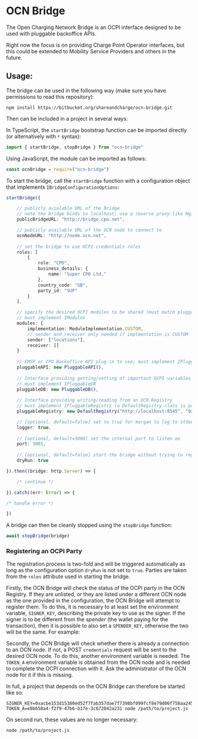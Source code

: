 # OCN Bridge

The Open Charging Network Bridge is an OCPI interface designed to be used with pluggable backoffice APIs.

Right now the focus is on providing Charge Point Operator interfaces, but this could be extended to Mobility Service Providers and others in the future.

## Usage:

The bridge can be used in the following way (make sure you have permissions to read this repository):

```
npm install https://bitbucket.org/shareandcharge/ocn-bridge.git
```

Then can be included in a project in several ways:

In TypeScript, the `startBridge` bootstrap function can be imported directly (or alternatively with `*` syntax):

```ts
import { startBridge, stopBridge } from "ocn-bridge"
```

Using JavaScript, the module can be imported as follows:

```js
const ocnBridge = require("ocn-bridge")
```

To start the bridge, call the `startBridge` function with a configuration object that implements `IBridgeConfigurationOptions`:

```ts
startBridge({

    // publicly avialable URL of the Bridge 
    // note the bridge binds to localhost; use a reverse proxy like Nginx with SSL
    publicBridgeURL: "http://bridge.cpo.net",

    // publicly available URL of the OCN node to connect to                               
    ocnNodeURL: "http://node.ocn.net",          
    
    // set the bridge to use OCPI credentials roles
    roles: [                                  
        {
            role: "CPO",
            business_details: {
                name: "Super CPO Ltd."
            },
            country_code: "GB",
            party_id: "SUP"
        }
    ],

    // specify the desired OCPI modules to be shared (must match pluggableAPI below)
    // must implement IModules
    modules: {
        implementation: ModuleImplementation.CUSTOM,
        // sender and receiver only needed if implmentation is CUSTOM
        sender: ["locations"],
        receiver: []
    }
    
    // EMSP or CPO Backoffice API plug-in to use; must implement IPluggableAPI
    pluggableAPI: new PluggableAPI(),          
    
    // Interface providing getting/setting of important OCPI variables (token auth, endpoints, etc.)
    // must implement IPluggableDB
    pluggableDB: new PluggableDB(),
    
    // Interface providing writing/reading from an OCN Registry
    // must implement IPluggableRegistry (a DefaultRegistry class is provided in this case)
    pluggableRegistry: new DefaultRegistry("http://localhost:8545", "0x345cA3e014Aaf5dcA488057592ee47305D9B3e10")      

    // [optional, default=false] set to true for morgan to log to stdout
    logger: true,        
    
    // [optional, default=3000] set the internal port to listen on
    port: 3001,      
    
    // [optional, default=false] start the bridge without trying to register
    dryRun: true

}).then((bridge: http.Server) => {

    /* continue */

}).catch((err: Error) => {

/* handle error */

})
```

A bridge can then be cleanly stopped using the `stopBridge` function:

```ts
await stopBridge(bridge)
```

### Registering an OCPI Party

The registration process is two-fold and will be triggered automatically as long as the configuration option
`dryRun` is not set to `true`. Parties are taken from the `roles` attribute used in starting the bridge. 

Firstly, the OCN Bridge will check the status of the OCPI party in the OCN Registry. If they are unlisted, or 
they are listed under a different OCN node as the one provided in the configuration, the OCN Bridge will
attempt to register them. To do this, it is necessary to at least set the environment variable, `SIGNER_KEY`, 
describing the private key to use as the signer. If the signer is to be different from the _spender_ (the 
wallet paying for the transaction), then it is possible to also set a `SPENDER_KEY`, otherwise the two will 
be the same. For example:

Secondly, the OCN Bridge will check whether there is already a connection to an OCN node. If not, a POST
`credentials` request will be sent to the desired OCN node. To do this, another environment variable is
needed. The `TOKEN_A` environment variable is obtained from the OCN node and is needed to complete the
OCPI connection with it. Ask the administrator of the OCN node for it if this is missing.

In full, a project that depends on the OCN Bridge can therefore be started like so:

```
SIGNER_KEY=0xacbe153d15380ed52f7fab357dae7f7398bf099fcf8e79d06f758aa245b5ea64 TOKEN_A=e8b658a4-f2f9-47b6-b17e-3c672042a231 node /path/to/project.js
```

On second run, these values are no longer necessary:

```
node /path/to/project.js
```
